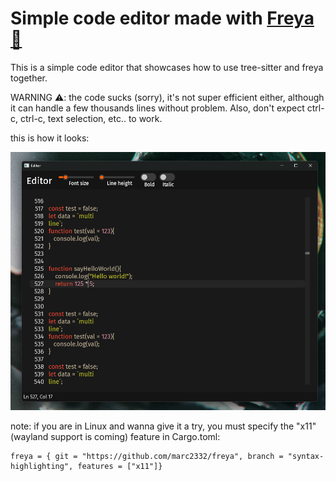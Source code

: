 # Simple code editor made with [Freya 🦀](https://github.com/marc2332/freya)

This is a simple code editor that showcases how to use tree-sitter and freya together.

WARNING ⚠️: the code sucks (sorry), it's not super efficient either, although it can handle a few thousands lines without problem. Also, don't expect ctrl-c, ctrl-c, text selection, etc.. to work.

this is how it looks:

![Demo](./demo.png)

note: if you are in Linux and wanna give it a try, you must specify the "x11" (wayland support is coming) feature in Cargo.toml:

```
freya = { git = "https://github.com/marc2332/freya", branch = "syntax-highlighting", features = ["x11"]}
```